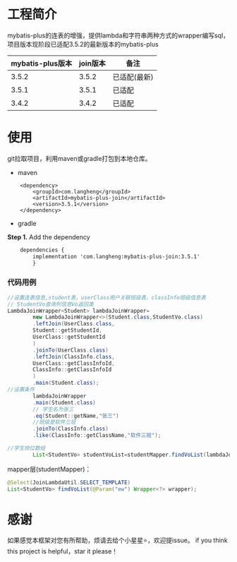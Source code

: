# 工程简介

mybatis-plus的连表的增强，提供lambda和字符串两种方式的wrapper编写sql，项目版本现阶段已适配3.5.2的最新版本的mybatis-plus

| mybatis-plus版本 | join版本 | 备注      |
| -------------- | ------ | ------- |
| 3.5.2          | 3.5.2  | 已适配(最新) |
| 3.5.1          | 3.5.1  | 已适配     |
| 3.4.2          | 3.4.2  | 已适配     |

# 使用

git拉取项目，利用maven或gradle打包到本地仓库。

- maven

```markup
    <dependency>
        <groupId>com.langheng</groupId>
        <artifactId>mybatis-plus-join</artifactId>
        <version>3.5.1</version>
    </dependency>
```

- gradle

**Step 1.** Add the dependency

```xml
    dependencies {
        implementation 'com.langheng:mybatis-plus-join:3.5.1'
        }
```

### 代码用例

```java
//设置连表信息,student表，userClass用户关联班级表，classInfo班级信息表
// StudentVo查询列信息Vo返回类
LambdaJoinWrapper<Student> lambdaJoinWrapper=
        new LambdaJoinWrapper<>(Student.class,StudentVo.class)
        .leftJoin(UserClass.class,
        Student::getStudentId,
        UserClass::getStudentId
        )
        .joinTo(UserClass.class)
        .leftJoin(ClassInfo.class,
        UserClass::getClassInfoId,
        ClassInfo::getClassInfoId
        )
        .main(Student.class);
//设置条件  
        lambdaJoinWrapper
        .main(Student.class)
        // 学生名为张三 
        .eq(Student::getName,"张三")
        //班级是软件三班
        .joinTo(ClassInfo.class)
        .like(ClassInfo::getClassName,"软件三班");

//学生岗位数组  
        List<StudentVo> studentVoList=studentMapper.findVoList(lambdaJoinWrapper);
```

mapper层(studentMapper)：

```java
@Select(JoinLambdaUtil.SELECT_TEMPLATE)  
List<StudentVo> findVoList(@Param("ew") Wrapper<?> wrapper);
```

# 感谢
如果感觉本框架对您有所帮助，烦请去给个小星星⭐️，欢迎提issue。
if you think this project is helpful，star it please！